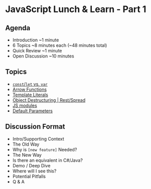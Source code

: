 # JavaScript Lunch &amp; Learn -  Part 1

## Agenda
- Introduction ~1 minute
- 6 Topics ~8 minutes each (~48 minutes total)
- Quick Review ~1 minute
- Open Discussion ~10 minutes

## Topics
- [`const`/`let` vs. `var`](const-let/README.md)
- [Arrow Functions](arrow-functions/README.md)
- [Template Literals](template-literals/README.md)
- [Object Destructuring | Rest/Spread](object-destructuring-rest-spread/README.md)
- [JS modules](js-modules/README.md)
- [Default Parameters](default-parameters/README.md)

## Discussion Format
- Intro/Supporting Context
- The Old Way
- Why is `[new feature]` Needed?
- The New Way
- Is there an equivalent in C#/Java?
- Demo / Deep Dive
- Where will I see this?
- Potential Pitfalls
- Q & A
